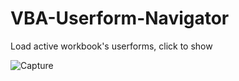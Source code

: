 # VBA-Userform-Navigator
Load active workbook's userforms, click to show

![Capture](https://user-images.githubusercontent.com/62287665/134309534-f42dd667-d57d-41e5-9720-29f0efb4a3d3.PNG)
